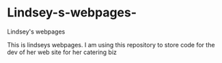 # Lindsey-s-webpages-
Lindsey's webpages 

This is lindseys webpages. I am using this repository to store code for the dev of her web site for her catering biz
